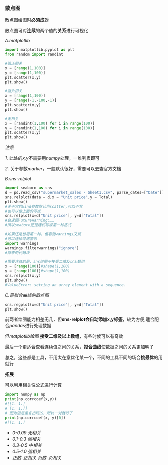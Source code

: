 ### 散点图
散点图绘图时**必须成对**

散点图可对**连续**的两个值的**关系**进行可视化

*A.matplotlib*
```python
import matplotlib.pyplot as plt
from random import randint

#强正相关
x = [range(1,100)]
y = [range(1,100)]
plt.scatter(x,y)
plt.show()

#强负相关
x = [range(1,100)]
y = [range(-1,-100,-1)]
plt.scatter(x,y)
plt.show()

#无相关
x = [randint(1,100) for i in range(100)]
y = [randint(1,100) for i in range(100)]
plt.scatter(x,y)
plt.show()
```

*注意*

*1.* 此处的*x,y*不需要用*numpy*处理，一维列表即可

*2.* 关于参数*marker*，一般默认很好，需要可以去查官方文档

*B.sns-relplot*
```python
import seaborn as sns
d = pd.read_csv("supermarket_sales - Sheet1.csv", parse_dates=["Date"])
sns.relplot(data = d,x = "Unit price",y = Total)
plt.show()
#关于它的kind参数默认为scatter,可以不写
#也可以像上面的写成
sns.relplot(x=d["Unit price"], y=d["Total"])
#会返回FutureWarning:……
#所以seaborn还是建议写成第一种格式
```
```python
#如果还是想用第一种，但看到warnings又烦
#可以选择过滤警告
import warnings
warnings.filterwarnings("ignore")
#原来的代码块
```

```python
#需要注意的是，sns绘图不接受二维及以上数组
x = [range(100)]#shape(1,100)
y = [range(100)]#shape(1,100)
sns.relplot(x,y)
plt.show()
#ValueError: setting an array element with a sequence.
```
*C.带拟合曲线的散点图*
```python
sns.regplot(x=d["Unit price"], y=d["Total"])
plt.show()
```

前两者绘图能力相差无几，但**sns-relplot会自动添加x,y标签**，较为方便,适合配合*pandas*进行处理数据

但*matplotlib绘图* **接受二维及以上数组**，有些时候可以有奇效

最后一个更适合查看连续值之间的关系，**拟合曲线**使数据之间的关系更加明了

总之，这些都是工具，不用太在意优化某一个，不同的工具不同的场合**挑最优**的用就行


**拓展**

可以利用相关性公式进行计算
```python
import numpy as np 
print(np.corrcoef(x,y))
#[[1. 1.]
# [1. 1.]]
# 因为值是重复出现的，所以一对就行了
print(np.corrcoef(x, y)[0])
#[[1. 1.]
```
- *0-0.09 无相关*
- *0.1-0.3 弱相关*
- *0.3-0.5 中相关*
- *0.5-1.0 强相关*
- *正数-正相关 负数-负相关*

